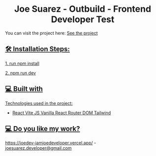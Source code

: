 <h1 align="center" id="title">Joe Suarez - Outbuild - Frontend Developer Test</h1>

<p>You can visit the project here: <a href="https://outbuild-test.vercel.app/login">See the project</p>

<h2>🛠️ Installation Steps:</h2>

<p>1. run npm install</p>

<p>2. npm run dev</p>

<h2>💻 Built with</h2>

Technologies used in the project:

- React Vite JS Vanilla React Router DOM Tailwind

<h2>💻 Do you like my work?</h2>

https://joedev-iamjoedeveloper.vercel.app/ - joesuarez.developer@gmail.com
